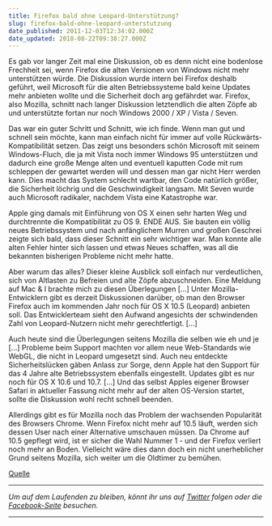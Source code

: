 ```yaml
---
title: Firefox bald ohne Leopard-Unterstützung?
slug: firefox-bald-ohne-leopard-unterstutzung
date_published: 2011-12-03T12:34:02.000Z
date_updated: 2018-08-22T09:38:27.000Z
---
```


Es gab vor langer Zeit mal eine Diskussion, ob es denn nicht eine bodenlose Frechheit sei, wenn Firefox die alten Versionen von Windows nicht mehr unterstützen würde. Die Diskussion wurde intern bei Firefox deshalb geführt, weil Microsoft für die alten Betriebssysteme bald keine Updates mehr anbieten wollte und die Sicherheit doch arg gefährdet war. Firefox, also Mozilla, schnitt nach langer Diskussion letztendlich die alten Zöpfe ab und unterstützte fortan nur noch Windows 2000 / XP / Vista / Seven.

Das war ein guter Schritt und Schnitt, wie ich finde. Wenn man gut und schnell sein möchte, kann man einfach nicht für immer auf volle Rückwärts-Kompatibilität setzen. Das zeigt uns besonders schön Microsoft mit seinem Windows-Fluch, die ja mit Vista noch immer Windows 95 unterstützen und dadurch eine große Menge alten und eventuell kaputten Code mit rum schleppen der gewartet werden will und dessen man gar nicht Herr werden kann. Dies macht das System schlecht wartbar, den Code natürlich größer, die Sicherheit löchrig und die Geschwindigkeit langsam. Mit Seven wurde auch Microsoft radikaler, nachdem Vista eine Katastrophe war.

Apple ging damals mit Einführung von OS X einen sehr harten Weg und durchtrennte die Kompatibilität zu OS 9. ENDE AUS. Sie bauten ein völlig neues Betriebssystem und nach anfänglichem Murren und großen Geschrei zeigte sich bald, dass dieser Schnitt ein sehr wichtiger war. Man konnte alle alten Fehler hinter sich lassen und etwas Neues schaffen, was all die bekannten bisherigen Probleme nicht mehr hatte.

Aber warum das alles? Dieser kleine Ausblick soll einfach nur verdeutlichen, sich von Altlasten zu Befreien und alte Zöpfe abzuschneiden. Eine Meldung auf Mac & I brachte mich zu diesen Überlegungen [...] Unter Mozilla-Entwicklern gibt es derzeit Diskussionen darüber, ob man den Browser Firefox auch im kommenden Jahr noch für OS X 10.5 (Leopard) anbieten soll. Das Entwicklerteam sieht den Aufwand angesichts der schwindenden Zahl von Leopard-Nutzern nicht mehr gerechtfertigt. [...]

Auch heute sind die Überlegungen seitens Mozilla die selben wie eh und je [...] Probleme beim Support machten vor allem neue Web-Standards wie WebGL, die nicht in Leopard umgesetzt sind. Auch neu entdeckte Sicherheitslücken gäben Anlass zur Sorge, denn Apple hat den Support für das 4 Jahre alte Betriebssystem ebenfalls eingestellt. Updates gibt es nur noch für OS X 10.6 und 10.7. [...] Und das selbst Apples eigener Browser Safari in aktueller Fassung nicht mehr auf der alten OS-Version startet, sollte die Diskussion wohl recht schnell beenden.

Allerdings gibt es für Mozilla noch das Problem der wachsenden Popularität des Browsers Chrome. Wenn Firefox nicht mehr auf 10.5 läuft, werden sich dessen User nach einer Alternative umschauen müssen. Da Chrome auf 10.5 gepflegt wird, ist er sicher die Wahl Nummer 1 - und der Firefox verliert noch mehr an Boden. Vielleicht wäre dies dann doch ein nicht unerheblicher Grund seitens Mozilla, sich weiter um die Oldtimer zu bemühen.

[Quelle](http://www.heise.de/mac-and-i/meldung/Firefox-bald-nur-noch-fuer-OS-X-ab-Version-10-6-1388788.html)

---

*Um auf dem Laufenden zu bleiben, könnt ihr uns auf [Twitter](http://twitter.com/#%21/thafakerde) folgen oder die [Facebook-Seite](http://de-de.facebook.com/pages/thafaker-auf-Beton/154600141278763) besuchen.*

---
